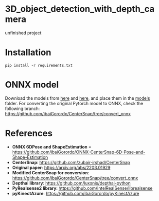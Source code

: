 # 3D_object_detection_with_depth_camera

unfinished project

# Installation
```
pip install -r requirements.txt
```

# ONNX model

Download the models from [here](https://drive.google.com/file/d/1bRIBWPWwqYg7sGglqF71XmJsfiHvLR1L/view?usp=sharing) and [here](https://drive.google.com/file/d/1UVmhwJV605T_iJ90QKTN79kXMC40EydV/view?usp=sharing), and place them in the [models](https://github.com/ibaiGorordo/ONNX-CenterSnap-6D-Pose-and-Shape-Estimation/tree/main/models) folder. For converting the original Pytorch model to ONNX, check the following branch: https://github.com/ibaiGorordo/CenterSnap/tree/convert_onnx

# References
- **ONNX 6DPose and ShapeEstimation** = https://github.com/ibaiGorordo/ONNX-CenterSnap-6D-Pose-and-Shape-Estimation
- **CenterSnap**: https://github.com/zubair-irshad/CenterSnap
- **Original paper**: https://arxiv.org/abs/2203.01929
- **Modified CenterSnap for conversion**: https://github.com/ibaiGorordo/CenterSnap/tree/convert_onnx
- **Depthai library**: https://github.com/luxonis/depthai-python
- **PyRealsense2 library**: https://github.com/IntelRealSense/librealsense
- **pyKinectAzure**: https://github.com/ibaiGorordo/pyKinectAzure

